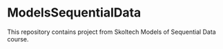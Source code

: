 # ModelsSequentialData
This repository contains project from Skoltech Models of Sequential Data course.
